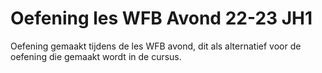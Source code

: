 # Oefening les WFB Avond 22-23 JH1

Oefening gemaakt tijdens de les WFB avond, dit als alternatief voor de oefening die gemaakt wordt in de cursus.